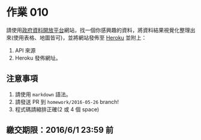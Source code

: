 # 作業 010

請使用[政府資料開放平台](http://data.gov.tw/)網站，找一個你感興趣的資料，將資料結果視覺化整理出來(使用表格、地圖皆可)，並將網站發佈至 [Heroku](https://heroku.com/) 並附上：

1. API 來源
2. Heroku 發佈網址。

## 注意事項

1. 請使用 `markdown` 語法。
2. 請發送 PR 到 `homework/2016-05-26` branch!
3. 程式碼請縮排正確(2 或 4 個 space)

## 繳交期限：2016/6/1 23:59 前
